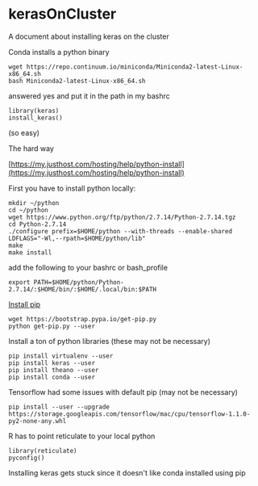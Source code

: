 # kerasOnCluster
A document about installing keras on the cluster


Conda installs a python binary
```
wget https://repo.continuum.io/miniconda/Miniconda2-latest-Linux-x86_64.sh
bash Miniconda2-latest-Linux-x86_64.sh 
```
answered yes and put it in the path in my bashrc
```
library(keras)
install_keras()
```
(so easy)


The hard way

[https://my.justhost.com/hosting/help/python-install](https://my.justhost.com/hosting/help/python-install)


First you have to install python locally:
```
mkdir ~/python
cd ~/python
wget https://www.python.org/ftp/python/2.7.14/Python-2.7.14.tgz
cd Python-2.7.14
./configure prefix=$HOME/python --with-threads --enable-shared LDFLAGS="-Wl,--rpath=$HOME/python/lib"
make
make install
```

add the following to your bashrc or bash_profile
```
export PATH=$HOME/python/Python-2.7.14/:$HOME/bin/:$HOME/.local/bin:$PATH
```

[Install pip](https://gist.github.com/saurabhshri/46e4069164b87a708b39d947e4527298)
```
wget https://bootstrap.pypa.io/get-pip.py
python get-pip.py --user 
```

Install a ton of python libraries (these may not be necessary)
```
pip install virtualenv --user
pip install keras --user
pip install theano --user
pip install conda --user
```

Tensorflow had some issues with default pip (may not be necessary)
```
pip install --user --upgrade  https://storage.googleapis.com/tensorflow/mac/cpu/tensorflow-1.1.0-py2-none-any.whl
```


R has to point reticulate to your local python
```
library(reticulate)
pyconfig()
```

Installing keras gets stuck since it doesn't like conda installed using pip
